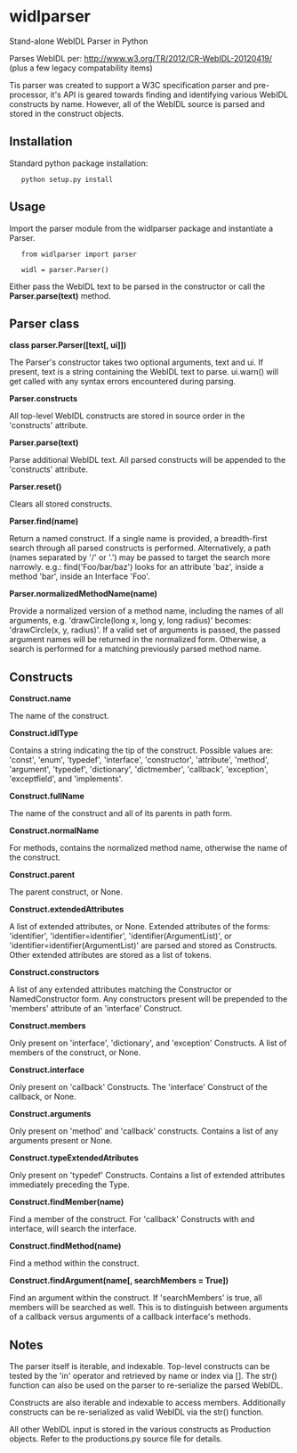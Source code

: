 widlparser
==========

Stand-alone WebIDL Parser in Python

Parses WebIDL per: http://www.w3.org/TR/2012/CR-WebIDL-20120419/ (plus a few legacy compatability items)

Tis parser was created to support a W3C specification parser and pre-processor, it's API is geared towards finding and identifying various WebIDL constructs by name. However, all of the WebIDL source is parsed and stored in the construct objects.


Installation
------------

Standard python package installation:

       python setup.py install


Usage
-----

Import the parser module from the widlparser package and instantiate a Parser.

       from widlparser import parser

       widl = parser.Parser()

Either pass the WebIDL text to be parsed in the constructor or call the **Parser.parse(text)** method.


Parser class
------------
**class parser.Parser([text[, ui]])**

The Parser's constructor takes two optional arguments, text and ui. If present, text is a string containing the WebIDL text to parse. ui.warn() will get called with any syntax errors encountered during parsing. 

**Parser.constructs**

All top-level WebIDL constructs are stored in source order in the 'constructs' attribute. 

**Parser.parse(text)**

Parse additional WebIDL text. All parsed constructs will be appended to the 'constructs' attribute.

**Parser.reset()**

Clears all stored constructs.

**Parser.find(name)**

Return a named construct. If a single name is provided, a breadth-first search through all parsed constructs is performed. Alternatively, a path (names separated by '/' or '.') may be passed to target the search more narrowly. e.g.: find('Foo/bar/baz') looks for an attribute 'baz', inside a method 'bar', inside an Interface 'Foo'.

**Parser.normalizedMethodName(name)**

Provide a normalized version of a method name, including the names of all arguments, e.g. 'drawCircle(long x, long y, long radius)' becomes: 'drawCircle(x, y, radius)'. If a valid set of arguments is passed, the passed argument names will be returned in the normalized form. Otherwise, a search is performed for a matching previously parsed method name.

Constructs
----------
**Construct.name**

The name of the construct.

**Construct.idlType**

Contains a string indicating the tip of the construct. Possible values are: 'const', 'enum', 'typedef', 'interface', 'constructor', 'attribute', 'method', 'argument', 'typedef', 'dictionary', 'dictmember', 'callback', 'exception', 'exceptfield', and 'implements'.

**Construct.fullName**

The name of the construct and all of its parents in path form.

**Construct.normalName**

For methods, contains the normalized method name, otherwise the name of the construct.

**Construct.parent**

The parent construct, or None.

**Construct.extendedAttributes**

A list of extended attributes, or None. Extended attributes of the forms: 'identifier', 'identifier=identifier', 'identifier(ArgumentList)', or 'identifier=identifier(ArgumentList)' are parsed and stored as Constructs. Other extended attributes are stored as a list of tokens.

**Construct.constructors**

A list of any extended attributes matching the Constructor or NamedConstructor form. Any constructors present will be prepended to the 'members' attribute of an 'interface' Construct.

**Construct.members**

Only present on 'interface', 'dictionary', and 'exception' Constructs. A list of members of the construct, or None.

**Construct.interface**

Only present on 'callback' Constructs. The 'interface' Construct of the callback, or None.

**Construct.arguments**

Only present on 'method' and 'callback' constructs. Contains a list of any arguments present or None.

**Construct.typeExtendedAtributes**

Only present on 'typedef' Constructs. Contains a list of extended attributes immediately preceding the Type.

**Construct.findMember(name)**

Find a member of the construct. For 'callback' Constructs with and interface, will search the interface.

**Construct.findMethod(name)**

Find a method within the construct.

**Construct.findArgument(name[, searchMembers = True])**

Find an argument within the construct. If 'searchMembers' is true, all members will be searched as well. This is to distinguish between arguments of a callback versus arguments of a callback interface's methods.

Notes
-----
The parser itself is iterable, and indexable. Top-level constructs can be tested by the 'in' operator and retrieved by name or index via []. The str() function can also be used on the parser to re-serialize the parsed WebIDL.

Constructs are also iterable and indexable to access members. Additionally constructs can be re-serialized as valid WebIDL via the str() function.

All other WebIDL input is stored in the various constructs as Production objects. Refer to the productions.py source file for details.



